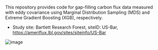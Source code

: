 This repository provides code for gap-filling carbon flux data measured with eddy covariance using Marginal Distribution Sampling (MDS) and Extreme Gradient Boosting (XGB), respectively.
- Study site: Bartlett Research Forest, siteID: US-Bar, https://ameriflux.lbl.gov/sites/siteinfo/US-Bar

![image](https://github.com/YujieLiu666/gapfilling_XGB_vs_MDS/assets/125097061/7d3ecd60-3aa3-453f-af6a-8dd31c450855)



